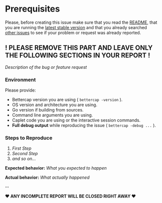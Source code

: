 # Prerequisites

Please, before creating this issue make sure that you read the [README](https://github.com/Asif-Iqbal-Gazibettercap/blob/master/README.md), that you are running the [latest stable version](https://github.com/Asif-Iqbal-Gazibettercap/releases) and that you already searched [other issues](https://github.com/Asif-Iqbal-Gazibettercap/issues?q=is%3Aopen+is%3Aissue+label%3Abug) to see if your problem or request was already reported.

! PLEASE REMOVE THIS PART AND LEAVE ONLY THE FOLLOWING SECTIONS IN YOUR REPORT !
---

*Description of the bug or feature request*

### Environment

Please provide:

* Bettercap version you are using ( `bettercap -version` ).
* OS version and architecture you are using.
* Go version if building from sources.
* Command line arguments you are using.
* Caplet code you are using or the interactive session commands.
* **Full debug output** while reproducing the issue ( `bettercap -debug ...` ).

### Steps to Reproduce

1. *First Step*
2. *Second Step*
3. *and so on...*

**Expected behavior:** *What you expected to happen*

**Actual behavior:** *What actually happened*

-- 

**♥ ANY INCOMPLETE REPORT WILL BE CLOSED RIGHT AWAY ♥**
